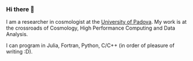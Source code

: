 ### Hi there 👋

<!--
**alexninogh/alexninogh** is a ✨ _special_ ✨ repository because its `README.md` (this file) appears on your GitHub profile.

Here are some ideas to get you started:

- 🔭 I’m currently working on ...
- 🌱 I’m currently learning ...
- 👯 I’m looking to collaborate on ...
- 🤔 I’m looking for help with ...
- 💬 Ask me about ...
- 📫 How to reach me: ...
- 😄 Pronouns: ...
- ⚡ Fun fact: ...
-->

I am a researcher in cosmologist at the [University of Padova](https://www.unipd.it/contatti/rubrica?ruolo=1&checkout=cerca&detail=Y&persona=renzi&key=5F749F2E49E4888AE8B2F471823535B3).
My work is at the crossroads of Cosmology, High Performance Computing and Data Analysis.

I can program in Julia, Fortran, Python, C/C++ (in order of pleasure of writing :D).

